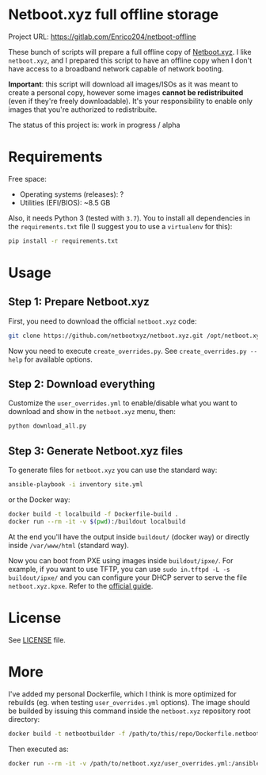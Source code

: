 # Netboot.xyz full offline storage

Project URL: https://gitlab.com/Enrico204/netboot-offline

These bunch of scripts will prepare a full offline copy of [Netboot.xyz](https://github.com/netbootxyz/netboot.xyz/).
I like `netboot.xyz`, and I prepared this script to have an offline copy when I don't have access to a broadband network
capable of network booting.

**Important**: this script will download all images/ISOs as it was meant to create a personal copy, however some images
**cannot be redistribuited** (even if they're freely downloadable). It's your responsibility to enable only images that
you're authorized to redistribuite.

The status of this project is: work in progress / alpha

# Requirements

Free space:

* Operating systems (releases): ?
* Utilities (EFI/BIOS): ~8.5 GB

Also, it needs Python 3 (tested with `3.7`). You to install all dependencies in the `requirements.txt` file
(I suggest you to use a `virtualenv` for this):

```sh
pip install -r requirements.txt
```

# Usage

## Step 1: Prepare Netboot.xyz

First, you need to download the official `netboot.xyz` code:

```sh
git clone https://github.com/netbootxyz/netboot.xyz.git /opt/netboot.xyz
```

Now you need to execute `create_overrides.py`. See `create_overrides.py --help` for available options.

## Step 2: Download everything

Customize the `user_overrides.yml` to enable/disable what you want to download and show in the `netboot.xyz` menu, then:

```sh
python download_all.py
```

## Step 3: Generate Netboot.xyz files

To generate files for `netboot.xyz` you can use the standard way:

```sh
ansible-playbook -i inventory site.yml
```

or the Docker way:

```sh
docker build -t localbuild -f Dockerfile-build .
docker run --rm -it -v $(pwd):/buildout localbuild
```

At the end you'll have the output inside `buildout/` (docker way) or directly inside `/var/www/html` (standard way).

Now you can boot from PXE using images inside `buildout/ipxe/`. For example, if you want to use TFTP, you can use
`sudo in.tftpd -L -s buildout/ipxe/` and you can configure your DHCP server to serve the file `netboot.xyz.kpxe`. Refer to the
[official guide](https://netboot.xyz/booting/tftp/).

# License

See [LICENSE](LICENSE) file.

# More

I've added my personal Dockerfile, which I think is more optimized for rebuilds (eg. when testing `user_overrides.yml` options).
The image should be builded by issuing this command inside the `netboot.xyz` repository root directory:

```sh
docker build -t netbootbuilder -f /path/to/this/repo/Dockerfile.netbootxyz .
```

Then executed as:

```sh
docker run --rm -it -v /path/to/netboot.xyz/user_overrides.yml:/ansible/user_overrides.yml -v /path/to/buildout:/var/www/html netbootbuilder
```
